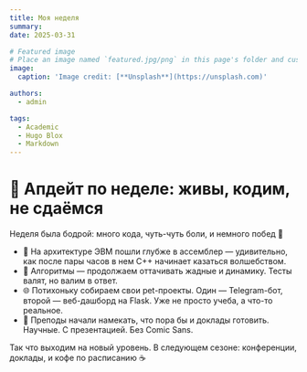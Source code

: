 ```yaml
---
title: Моя неделя
summary: 
date: 2025-03-31

# Featured image
# Place an image named `featured.jpg/png` in this page's folder and customize its options here.
image:
  caption: 'Image credit: [**Unsplash**](https://unsplash.com)'

authors:
  - admin

tags:
  - Academic
  - Hugo Blox
  - Markdown
---
```


# 🔧 Апдейт по неделе: живы, кодим, не сдаёмся

Неделя была бодрой: много кода, чуть-чуть боли, и немного побед 💪

- 💾 На архитектуре ЭВМ пошли глубже в ассемблер — удивительно, как после пары часов в нем C++ начинает казаться волшебством.
- 🧮 Алгоритмы — продолжаем оттачивать жадные и динамику. Тесты валят, но валим в ответ.
- 🌐 Потихоньку собираем свои pet-проекты. Один — Telegram-бот, второй — веб-дашборд на Flask. Уже не просто учеба, а что-то реальное.
- 🎤 Преподы начали намекать, что пора бы и доклады готовить. Научные. С презентацией. Без Comic Sans.

Так что выходим на новый уровень. В следующем сезоне: конференции, доклады, и кофе по расписанию ☕

